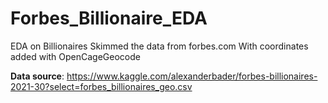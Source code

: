 # Forbes_Billionaire_EDA
EDA on Billionaires 
Skimmed the data from forbes.com
With coordinates added with OpenCageGeocode

**Data source**: https://www.kaggle.com/alexanderbader/forbes-billionaires-2021-30?select=forbes_billionaires_geo.csv 
